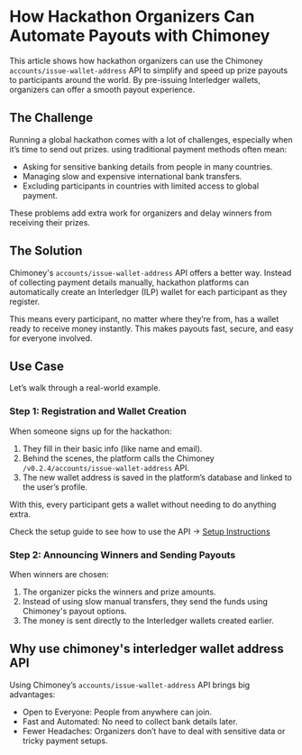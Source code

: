 # How Hackathon Organizers Can Automate Payouts with Chimoney

This article shows how hackathon organizers can use the Chimoney `accounts/issue-wallet-address` API to simplify and speed up prize payouts to participants around the world. By pre-issuing Interledger wallets, organizers can offer a smooth payout experience.


## The Challenge

Running a global hackathon comes with a lot of challenges, especially when it’s time to send out prizes. using  traditional payment methods often mean:

- Asking for sensitive banking details from people in many countries.
- Managing slow and expensive international bank transfers.
- Excluding participants in countries with limited access to global payment.

These problems add extra work for organizers and delay winners from receiving their prizes.

## The Solution

Chimoney's `accounts/issue-wallet-address` API offers a better way. Instead of collecting payment details manually, hackathon platforms can automatically create an Interledger (ILP) wallet for each participant as they register.

This means every participant, no matter where they’re from, has a wallet ready to receive money instantly. This makes payouts fast, secure, and easy for everyone involved.


## Use Case

Let’s walk through a real-world example.

### Step 1: Registration and Wallet Creation

When someone signs up for the hackathon:

1. They fill in their basic info (like name and email).
2. Behind the scenes, the platform calls the Chimoney `/v0.2.4/accounts/issue-wallet-address` API.
3. The new wallet address is saved in the platform’s database and linked to the user’s profile.

With this, every participant gets a wallet without needing to do anything extra.

Check the setup guide to see how to use the API → [Setup Instructions](setup.md)


### Step 2: Announcing Winners and Sending Payouts

When winners are chosen:

1. The organizer picks the winners and prize amounts.
2. Instead of using slow manual transfers, they send the funds using Chimoney's payout options.
3. The money is sent directly to the Interledger wallets created earlier.

## Why use chimoney's interledger wallet address API 

Using Chimoney’s `accounts/issue-wallet-address` API brings big advantages:

- Open to Everyone: People from anywhere can join.
- Fast and Automated: No need to collect bank details later.
- Fewer Headaches: Organizers don’t have to deal with sensitive data or tricky payment setups.